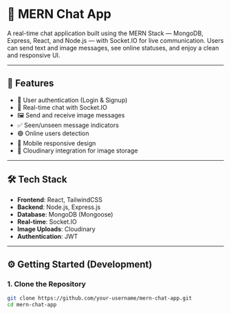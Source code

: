 # 💬 MERN Chat App

A real-time chat application built using the MERN Stack — MongoDB, Express, React, and Node.js — with Socket.IO for live communication. Users can send text and image messages, see online statuses, and enjoy a clean and responsive UI.

---

## 🚀 Features

- 🔐 User authentication (Login & Signup)
- 💬 Real-time chat with Socket.IO
- 🖼️ Send and receive image messages
- ✅ Seen/unseen message indicators
- 🟢 Online users detection
- 📱 Mobile responsive design
- 🔧 Cloudinary integration for image storage

---

## 🛠️ Tech Stack

- **Frontend**: React, TailwindCSS  
- **Backend**: Node.js, Express.js  
- **Database**: MongoDB (Mongoose)  
- **Real-time**: Socket.IO  
- **Image Uploads**: Cloudinary  
- **Authentication**: JWT

---

## ⚙️ Getting Started (Development)

### 1. Clone the Repository

```bash
git clone https://github.com/your-username/mern-chat-app.git
cd mern-chat-app
